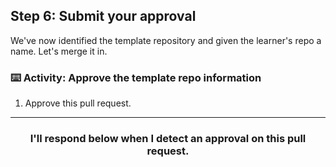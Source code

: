 ## Step 6: Submit your approval 

We've now identified the template repository and given the learner's repo a name. Let's merge it in.

### :keyboard: Activity: Approve the template repo information

1. Approve this pull request.

<hr>
<h3 align="center">I'll respond below when I detect an approval on this pull request.</h3>